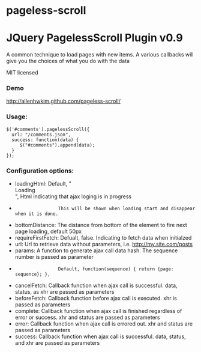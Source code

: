 pageless-scroll
===============

# JQuery PagelessScroll Plugin  v0.9
 
A common technique to load pages with new items. A various callbacks will give you the choices of what you do with the data

MIT licensed 

### Demo
  http://allenhwkim.github.com/pageless-scroll/

### Usage:

    $('#comments').pagelessScroll({
      url: "/comments.json",
      success: function(data) {
         $("#comments").append(data);
      }
    });


### Configuration options:

 *  loadingHtml:       Default, "<div class='loading'>Loading</div>", Html indicating that ajax loging is in progress
 *                     This will be shown when loading start and disappear when it is done.
 *  bottomDistance:    The distance from bottom of the element to fire next page loading, default 50px
 *  requireFirstFetch: Defualt, false. Indicating to fetch data when initialzed
 *  url:               Url to retrieve data without parameters, i.e. http://my.site.com/posts
 *  params:            A function to generate ajax call data hash. The sequence number is passed as parameter 
 *                     Default, function(sequence) { return {page: sequence}; },
 *  cancelFetch:       Callback function when ajax call is successful. data, status, as xhr are passed as parameters
 *  beforeFetch:       Callback function before ajax call is executed. xhr is passed as parameters
 *  complete:          Callback function when ajax call is finished regardless of error or success. xhr and status are passed as parameters
 *  error:             Callback function when ajax call is errored out. xhr and status are passed as parameters
 *  success:           Callback function when ajax call is successful. data, status, and xhr are passed as parameters
